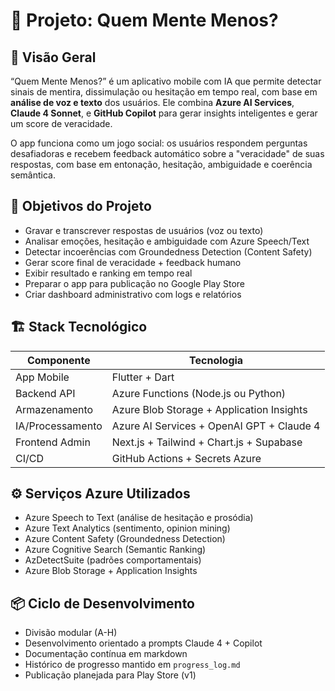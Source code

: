# 📱 Projeto: Quem Mente Menos?

## 🧠 Visão Geral

“Quem Mente Menos?” é um aplicativo mobile com IA que permite detectar sinais de mentira, dissimulação ou hesitação em tempo real, com base em **análise de voz e texto** dos usuários. Ele combina **Azure AI Services**, **Claude 4 Sonnet**, e **GitHub Copilot** para gerar insights inteligentes e gerar um score de veracidade.

O app funciona como um jogo social: os usuários respondem perguntas desafiadoras e recebem feedback automático sobre a "veracidade" de suas respostas, com base em entonação, hesitação, ambiguidade e coerência semântica.

## 🎯 Objetivos do Projeto

- Gravar e transcrever respostas de usuários (voz ou texto)
- Analisar emoções, hesitação e ambiguidade com Azure Speech/Text
- Detectar incoerências com Groundedness Detection (Content Safety)
- Gerar score final de veracidade + feedback humano
- Exibir resultado e ranking em tempo real
- Preparar o app para publicação no Google Play Store
- Criar dashboard administrativo com logs e relatórios

## 🏗️ Stack Tecnológico

| Componente     | Tecnologia                                 |
|----------------|---------------------------------------------|
| App Mobile     | Flutter + Dart                              |
| Backend API    | Azure Functions (Node.js ou Python)         |
| Armazenamento  | Azure Blob Storage + Application Insights   |
| IA/Processamento| Azure AI Services + OpenAI GPT + Claude 4   |
| Frontend Admin | Next.js + Tailwind + Chart.js + Supabase    |
| CI/CD          | GitHub Actions + Secrets Azure              |

## ⚙️ Serviços Azure Utilizados

- Azure Speech to Text (análise de hesitação e prosódia)
- Azure Text Analytics (sentimento, opinion mining)
- Azure Content Safety (Groundedness Detection)
- Azure Cognitive Search (Semantic Ranking)
- AzDetectSuite (padrões comportamentais)
- Azure Blob Storage + Application Insights

## 📦 Ciclo de Desenvolvimento

- Divisão modular (A-H)
- Desenvolvimento orientado a prompts Claude 4 + Copilot
- Documentação contínua em markdown
- Histórico de progresso mantido em `progress_log.md`
- Publicação planejada para Play Store (v1)
